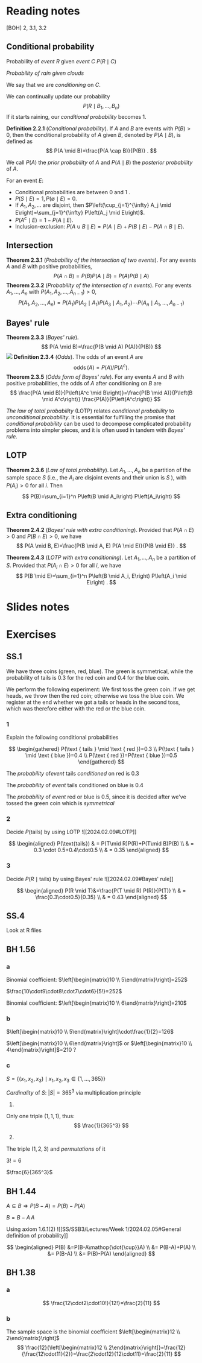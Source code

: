 # Reading notes
[BOH] 2, 3.1, 3.2

## Conditional probability
Probability of *event* $R$ given *event* $C$
$P(R\mid C)$

*Probability of rain given clouds*

We say that we are *conditioning* on $C$.

We can continually update our probability
$$
P\left(R \mid B_1, \ldots, B_n\right)
$$
If it starts raining, our *conditional probability* becomes 1.

**Definition 2.2.1** (*Conditional probability*). If $A$ and $B$ are events with $P(B)>0$, then the conditional probability of $A$ given $B$, denoted by $P(A \mid B)$, is defined as
$$
P(A \mid B)=\frac{P(A \cap B)}{P(B)} .
$$

We call $P(A)$ the *prior probability* of $A$ and $P(A\mid B)$ the *posterior probability* of $A$.

For an event $E$:
- Conditional probabilities are between 0 and 1 .
- $P(S \mid E)=1, P(\emptyset \mid E)=0$.
- If $A_1, A_2, \ldots$ are disjoint, then $P\left(\cup_{j=1}^{\infty} A_j \mid E\right)=\sum_{j=1}^{\infty} P\left(A_j \mid E\right)$.
- $P\left(A^c \mid E\right)=1-P(A \mid E)$.
- Inclusion-exclusion: $P(A \cup B \mid E)=P(A \mid E)+P(B \mid E)-P(A \cap B \mid E)$.

## Intersection

**Theorem 2.3.1** (*Probability of the intersection of two events*). For any events $A$ and $B$ with positive probabilities,
$$
P(A \cap B)=P(B) P(A \mid B)=P(A) P(B \mid A)
$$
**Theorem 2.3.2** (*Probability of the intersection of $n$ events*). For any events $A_1, \ldots, A_n$ with $P\left(A_1, A_2, \ldots, A_{n-1}\right)>0$,
$$
P\left(A_1, A_2, \ldots, A_n\right)=P\left(A_1\right) P\left(A_2 \mid A_1\right) P\left(A_3 \mid A_1, A_2\right) \cdots P\left(A_n \mid A_1, \ldots, A_{n-1}\right)
$$

## Bayes' rule

**Theorem 2.3.3** (*Bayes' rule*).
$$
P(A \mid B)=\frac{P(B \mid A) P(A)}{P(B)}
$$
 ![](https://miro.medium.com/v2/resize:fit:679/0*tvBMtD2-mkjznBBV.gif)
**Definition 2.3.4** (*Odds*). The odds of an event $A$ are
$$
\operatorname{odds}(A)=P(A) / P\left(A^c\right) .
$$
**Theorem 2.3.5** (*Odds form of Bayes' rule*). For any events $A$ and $B$ with positive probabilities, the odds of $A$ after conditioning on $B$ are
$$
\frac{P(A \mid B)}{P\left(A^c \mid B\right)}=\frac{P(B \mid A)}{P\left(B \mid A^c\right)} \frac{P(A)}{P\left(A^c\right)}
$$

*The law of total probability* (LOTP) relates *conditional probability* to *unconditional probability*. It is essential for fulfilling the promise that *conditional probability* can be used to decompose complicated probability problems into simpler pieces, and it is often used in tandem with *Bayes’ rule*.

## LOTP
**Theorem 2.3.6** (*Law of total probability*). Let $A_1, \ldots, A_n$ be a partition of the sample space $S$ (i.e., the $A_i$ are disjoint events and their union is $S$ ), with $P\left(A_i\right)>0$ for all $i$. Then
$$
P(B)=\sum_{i=1}^n P\left(B \mid A_i\right) P\left(A_i\right)
$$
## Extra conditioning
**Theorem 2.4.2** (*Bayes' rule with extra conditioning*). Provided that $P(A \cap E)>0$ and $P(B \cap E)>0$, we have
$$
P(A \mid B, E)=\frac{P(B \mid A, E) P(A \mid E)}{P(B \mid E)} .
$$

**Theorem 2.4.3** (*LOTP with extra conditioning*). Let $A_1, \ldots, A_n$ be a partition of $S$. Provided that $P\left(A_i \cap E\right)>0$ for all $i$, we have
$$
P(B \mid E)=\sum_{i=1}^n P\left(B \mid A_i, E\right) P\left(A_i \mid E\right) .
$$

# Slides notes

# Exercises
## SS.1

We have three coins (green, red, blue). The green is symmetrical, while the probability of tails is 0.3 for the red coin and 0.4 for the blue coin.

We perform the following experiment: We first toss the green coin. If we get heads, we throw then the red coin; otherwise we toss the blue coin. We register at the end whether we got a tails or heads in the second toss, which was therefore either with the red or the blue coin.

### 1
Explain the following conditional probabilities

$$
\begin{gathered}
P(\text { tails } \mid \text { red })=0.3 \\
P(\text { tails } \mid \text { blue })=0.4 \\
P(\text { red })=P(\text { blue })=0.5
\end{gathered}
$$

The *probability* of*event* tails *conditioned* on red is $0.3$

The *probability* of *event* tails conditioned on blue is 0.4

The *probability* of *event* red or blue is 0.5, since it is decided after we've tossed the green coin which is *symmetrical*
### 2
Decide $P(\text{tails})$ by using LOTP
![[2024.02.09#LOTP]]

$$
\begin{aligned}
P(\text{tails}) & = P(T\mid R)P(R)+P(T\mid B)P(B) \\
 & = 0.3 \cdot 0.5+0.4\cdot0.5 \\
 & = 0.35
\end{aligned}
$$ 
### 3
Decide $P(R\mid \text{tails})$ by using Bayes' rule
![[2024.02.09#Bayes' rule]]

$$
\begin{aligned}
P(R \mid T)&=\frac{P(T \mid R) P(R)}{P(T)} \\
& = \frac{0.3\cdot0.5}{0.35} \\
& = 0.43
\end{aligned}
$$
## SS.4
Look at R files

## BH 1.56
### a
Binomial coefficient:
$\left[\begin{matrix}10 \\ 5\end{matrix}\right]=252$

$\frac{10\cdot9\cdot8\cdot7\cdot6}{5!}=252$

Binomial coefficient:
$\left[\begin{matrix}10 \\ 6\end{matrix}\right]=210$
### b
$\left[\begin{matrix}10 \\ 5\end{matrix}\right]\cdot\frac{1}{2}=126$


$\left[\begin{matrix}10 \\ 6\end{matrix}\right]$ or $\left[\begin{matrix}10 \\ 4\end{matrix}\right]$=$210$ ?
### c

$S=\{(x_1,x_2,x_3)\mid x_1,x_2,x_3 \in \{1,\dots,365\}\}$

*Cardinality* of $S$:
$|S|=365^3$ via multiplication principle

1. 

Only one triple $(1,1,1)$, thus:
$$
\frac{1}{365^3}
$$

2. 

The triple $(1,2,3)$ and *permutations* of it

$3! = 6$

$\frac{6}{365^3}$

## BH 1.44
$A\subseteq B \Rightarrow P(B-A)=P(B)-P(A)$

$B=B-A\mathop{\dot{\cup}} A$

Using axiom 1.6.1(2)
![[SS/SSB3/Lectures/Week 1/2024.02.05#General definition of probability]]

$$
\begin{aligned}
P(B) &=P(B-A\mathop{\dot{\cup}}A) \\
&= P(B-A)+P(A) \\
&= P(B-A) \\
&= P(B)-P(A)
\end{aligned}
$$

## BH 1.38
### a
$$
\frac{12\cdot2\cdot10!}{12!}=\frac{2}{11}
$$
### b
The sample space is the binomial coefficient $\left[\begin{matrix}12 \\ 2\end{matrix}\right]$
$$
\frac{12}{\left[\begin{matrix}12 \\ 2\end{matrix}\right]}=\frac{12}{\frac{12\cdot11}{2}}=\frac{2\cdot12}{12\cdot11}=\frac{2}{11}
$$